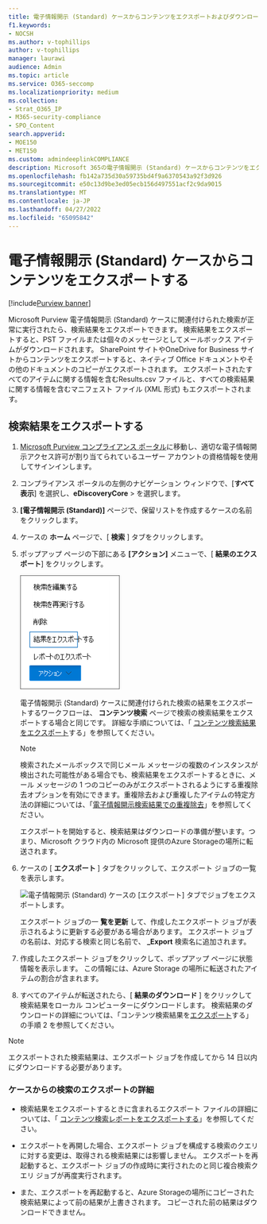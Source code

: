 ```yaml
---
title: 電子情報開示 (Standard) ケースからコンテンツをエクスポートおよびダウンロードする
f1.keywords:
- NOCSH
ms.author: v-tophillips
author: v-tophillips
manager: laurawi
audience: Admin
ms.topic: article
ms.service: O365-seccomp
ms.localizationpriority: medium
ms.collection:
- Strat_O365_IP
- M365-security-compliance
- SPO_Content
search.appverid:
- MOE150
- MET150
ms.custom: admindeeplinkCOMPLIANCE
description: Microsoft 365の電子情報開示 (Standard) ケースからコンテンツをエクスポートおよびダウンロードする方法について説明します。
ms.openlocfilehash: fb142a735d30a59735bd4f9a6370543a92f3d926
ms.sourcegitcommit: e50c13d9be3ed05ecb156d497551acf2c9da9015
ms.translationtype: MT
ms.contentlocale: ja-JP
ms.lasthandoff: 04/27/2022
ms.locfileid: "65095842"
---
```

# <a name="export-content-from-a-ediscovery-standard-case"></a>電子情報開示 (Standard) ケースからコンテンツをエクスポートする

[!include[Purview banner](../includes/purview-rebrand-banner.md)]

Microsoft Purview 電子情報開示 (Standard) ケースに関連付けられた検索が正常に実行されたら、検索結果をエクスポートできます。 検索結果をエクスポートすると、PST ファイルまたは個々のメッセージとしてメールボックス アイテムがダウンロードされます。 SharePoint サイトやOneDrive for Business サイトからコンテンツをエクスポートすると、ネイティブ Office ドキュメントやその他のドキュメントのコピーがエクスポートされます。 エクスポートされたすべてのアイテムに関する情報を含むResults.csv ファイルと、すべての検索結果に関する情報を含むマニフェスト ファイル (XML 形式) もエクスポートされます。
  
## <a name="export-search-results"></a>検索結果をエクスポートする

1. <a href="https://go.microsoft.com/fwlink/p/?linkid=2077149" target="_blank">Microsoft Purview コンプライアンス ポータル</a>に移動し、適切な電子情報開示アクセス許可が割り当てられているユーザー アカウントの資格情報を使用してサインインします。

2. コンプライアンス ポータルの左側のナビゲーション ウィンドウで、[**すべて表示**] を選択し、**eDiscoveryCore** >  を選択します。<a href="https://go.microsoft.com/fwlink/p/?linkid=2174007" target="_blank"></a>

3. **[電子情報開示 (Standard)]** ページで、保留リストを作成するケースの名前をクリックします。

4. ケースの **ホーム** ページで、[ **検索** ] タブをクリックします。

5. ポップアップ ページの下部にある **[アクション]** メニューで、[ **結果のエクスポート**] をクリックします。

   ![[アクション] メニューの [結果のエクスポート] オプション。](../media/ActionMenuExportResults.png)

   電子情報開示 (Standard) ケースに関連付けられた検索の結果をエクスポートするワークフローは、 **コンテンツ検索** ページで検索の検索結果をエクスポートする場合と同じです。 詳細な手順については、「 [コンテンツ検索結果をエクスポート](export-search-results.md)する」を参照してください。

   > [!NOTE]
   > 検索されたメールボックスで同じメール メッセージの複数のインスタンスが検出された可能性がある場合でも、検索結果をエクスポートするときに、メール メッセージの 1 つのコピーのみがエクスポートされるようにする重複除去オプションを有効にできます。重複除去および重複したアイテムの特定方法の詳細については、「[電子情報開示検索結果での重複除去](de-duplication-in-ediscovery-search-results.md)」を参照してください。

   エクスポートを開始すると、検索結果はダウンロードの準備が整います。つまり、Microsoft クラウド内の Microsoft 提供のAzure Storageの場所に転送されます。
  
6. ケースの [ **エクスポート** ] タブをクリックして、エクスポート ジョブの一覧を表示します。
  
   ![電子情報開示 (Standard) ケースの [エクスポート] タブでジョブをエクスポートします。](../media/CoreeDiscoveryExport.png)

   エクスポート ジョブの一 **覧を更新** して、作成したエクスポート ジョブが表示されるように更新する必要がある場合があります。 エクスポート ジョブの名前は、対応する検索と同じ名前で、 **_Export** 検索名に追加されます。

7. 作成したエクスポート ジョブをクリックして、ポップアップ ページに状態情報を表示します。 この情報には、Azure Storage の場所に転送されたアイテムの割合が含まれます。

8. すべてのアイテムが転送されたら、[ **結果のダウンロード** ] をクリックして検索結果をローカル コンピューターにダウンロードします。 検索結果のダウンロードの詳細については、「コンテンツ検索結果を[エクスポート](export-search-results.md#step-2-download-the-search-results)する」の手順 2 を参照してください。

> [!NOTE]
> エクスポートされた検索結果は、エクスポート ジョブを作成してから 14 日以内にダウンロードする必要があります。

### <a name="more-information-about-exporting-searches-from-a-case"></a>ケースからの検索のエクスポートの詳細

- 検索結果をエクスポートするときに含まれるエクスポート ファイルの詳細については、「 [コンテンツ検索レポートをエクスポートする](export-a-content-search-report.md#whats-included-in-the-report)」を参照してください。

- エクスポートを再開した場合、エクスポート ジョブを構成する検索のクエリに対する変更は、取得される検索結果には影響しません。 エクスポートを再起動すると、エクスポート ジョブの作成時に実行されたのと同じ複合検索クエリ ジョブが再度実行されます。

- また、エクスポートを再起動すると、Azure Storageの場所にコピーされた検索結果によって前の結果が上書きされます。 コピーされた前の結果はダウンロードできません。
